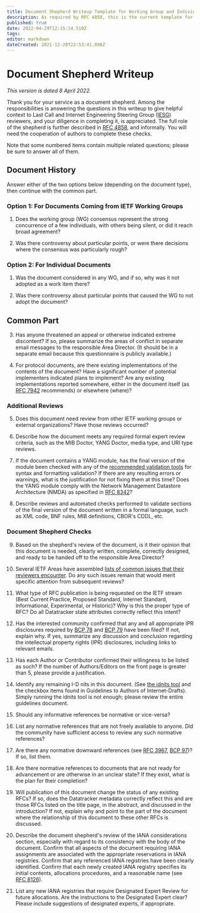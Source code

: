 ```yaml
---
title: Document Shepherd Writeup Template for Working Group and Individual Submissions
description: As required by RFC 4858, this is the current template for the Document Shepherd Write-Up. Changes are expected over time.
published: true
date: 2022-04-29T12:15:14.510Z
tags: 
editor: markdown
dateCreated: 2021-12-20T22:53:41.098Z
---
```


# Document Shepherd Writeup

*This version is dated 8 April 2022.*

Thank you for your service as a document shepherd. Among the responsibilities is
answering the questions in this writeup to give helpful context to Last Call and
Internet Engineering Steering Group
([IESG](https://www.ietf.org/about/groups/iesg/)) reviewers, and your diligence
in completing it, is appreciated. The full role of the shepherd is further
described in [RFC 4858](https://www.rfc-editor.org/rfc/rfc4858.html), and
informally. You will need the cooperation of authors to complete these checks.

Note that some numbered items contain multiple related questions; please be sure
to answer all of them.


## Document History

Answer either of the two options below (depending on the document type), then
continue with the common part.

### Option 1: For Documents Coming from IETF Working Groups

1. Does the working group (WG) consensus represent the strong concurrence of a
   few individuals, with others being silent, or did it reach broad agreement?

2. Was there controversy about particular points, or were there decisions where
   the consensus was particularly rough?

### Option 2: For Individual Documents

1. Was the document considered in any WG, and if so, why was it not adopted as a
   work item there?
 
2. Was there controversy about particular points that caused the WG to not adopt
   the document?

## Common Part
 
3. Has anyone threatened an appeal or otherwise indicated extreme discontent? If
   so, please summarize the areas of conflict in separate email messages to the
   responsible Area Director. (It should be in a separate email because this
   questionnaire is publicly available.)

4. For protocol documents, are there existing implementations of the contents of
   the document? Have a significant number of potential implementers indicated
   plans to implement? Are any existing implementations reported somewhere,
   either in the document itself (as [RFC
   7942](https://www.rfc-editor.org/rfc/rfc7942.html) recommends) or elsewhere
   (where)?

### Additional Reviews

5. Does this document need review from other IETF working groups or external
   organizations? Have those reviews occurred?

6. Describe how the document meets any required formal expert review criteria,
   such as the MIB Doctor, YANG Doctor, media type, and URI type reviews.

7. If the document contains a YANG module, has the final version of the module
   been checked with any of the [recommended validation
   tools](https://trac.ietf.org/trac/ops/wiki/yang-review-tools) for syntax and
   formatting validation? If there are any resulting errors or warnings, what is
   the justification for not fixing them at this time? Does the YANG module
   comply with the Network Management Datastore Architecture (NMDA) as specified
   in [RFC 8342](https://www.rfc-editor.org/rfc/rfc8342.html)?

8. Describe reviews and automated checks performed to validate sections of the
   final version of the document written in a formal language, such as XML code,
   BNF rules, MIB definitions, CBOR's CDDL, etc.

### Document Shepherd Checks

9. Based on the shepherd's review of the document, is it their opinion that this
   document is needed, clearly written, complete, correctly designed, and ready
   to be handed off to the responsible Area Director?

10. Several IETF Areas have assembled [lists of common issues that their
    reviewers encounter](https://trac.ietf.org/trac/iesg/wiki/ExpertTopics). Do
    any such issues remain that would merit specific attention from subsequent
    reviews?

11. What type of RFC publication is being requested on the IETF stream (Best
    Current Practice, Proposed Standard, Internet Standard, Informational,
    Experimental, or Historic)? Why is this the proper type of RFC? Do all
    Datatracker state attributes correctly reflect this intent?

12. Has the interested community confirmed that any and all appropriate IPR
    disclosures required by [BCP 78](https://www.rfc-editor.org/info/bcp78) and
    [BCP 79](https://www.rfc-editor.org/info/bcp79) have been filed? If not,
    explain why. If yes, summarize any discussion and conclusion regarding the
    intellectual property rights (IPR) disclosures, including links to relevant
    emails.

13. Has each Author or Contributor confirmed their willingness to be listed as
    such? If the number of Authors/Editors on the front page is greater than 5,
    please provide a justification.

14. Identify any remaining I-D nits in this document. (See [the idnits
    tool](http://www.ietf.org/tools/idnits/) and the checkbox items found in
    Guidelines to Authors of Internet-Drafts). Simply running the idnits tool is
    not enough; please review the entire guidelines document.

15. Should any informative references be normative or vice-versa?

16. List any normative references that are not freely available to anyone. Did
    the community have sufficient access to review any such normative
    references?

17. Are there any normative downward references (see [RFC
    3967](https://www.rfc-editor.org/rfc/rfc3967.html), [BCP
    97](https://www.rfc-editor.org/info/bcp97))? If so, list them.

18. Are there normative references to documents that are not ready for
    advancement or are otherwise in an unclear state? If they exist, what is the
    plan for their completion?

19. Will publication of this document change the status of any existing RFCs? If
    so, does the Datatracker metadata correctly reflect this and are those RFCs
    listed on the title page, in the abstract, and discussed in the
    introduction? If not, explain why and point to the part of the document
    where the relationship of this document to these other RFCs is discussed.

20. Describe the document shepherd's review of the IANA considerations section,
    especially with regard to its consistency with the body of the document.
    Confirm that all aspects of the document requiring IANA assignments are
    associated with the appropriate reservations in IANA registries. Confirm
    that any referenced IANA registries have been clearly identified. Confirm
    that each newly created IANA registry specifies its initial contents,
    allocations procedures, and a reasonable name (see [RFC
    8126](https://www.rfc-editor.org/rfc/rfc8126.html)).

21. List any new IANA registries that require Designated Expert Review for
    future allocations. Are the instructions to the Designated Expert clear?
    Please include suggestions of designated experts, if appropriate.
